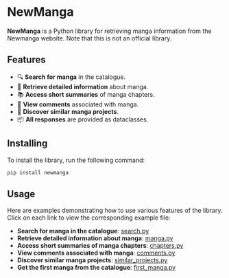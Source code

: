 # NewManga

**NewManga** is a Python library for retrieving manga information from the Newmanga website. Note that this is not an official library.

## Features

- 🔍 **Search for manga** in the catalogue.
- 📄 **Retrieve detailed information** about manga.
- 📚 **Access short summaries** of manga chapters.
- 💬 **View comments** associated with manga.
- 🔗 **Discover similar manga projects**.
- 📦 **All responses** are provided as dataclasses.

## Installing

To install the library, run the following command:

```bash
pip install newmanga
```

## Usage

Here are examples demonstrating how to use various features of the library. Click on each link to view the corresponding example file:

- **Search for manga in the catalogue**: [search.py](examples/search.py)
- **Retrieve detailed information about manga**: [manga.py](examples/manga.py)
- **Access short summaries of manga chapters**: [chapters.py](examples/chapters.py)
- **View comments associated with manga**: [comments.py](examples/comments.py)
- **Discover similar manga projects**: [similar_projects.py](examples/similar_projects.py)
- **Get the first manga from the catalogue**: [first_manga.py](examples/first_manga.py)
